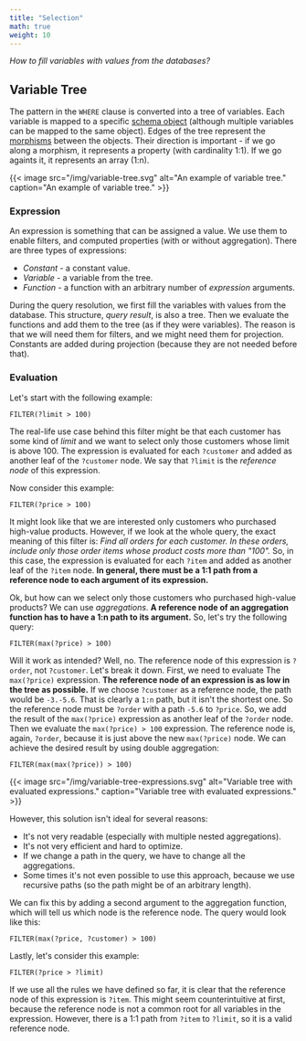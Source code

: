 ```yaml
---
title: "Selection"
math: true
weight: 10
---
```


*How to fill variables with values from the databases?*

## Variable Tree

The pattern in the `WHERE` clause is converted into a tree of variables. Each variable is mapped to a specific [schema object](schema-category.md#objects) (although multiple variables can be mapped to the same object). Edges of the tree represent the [morphisms](schema-category.md#morphisms) between the objects. Their direction is important - if we go along a morphism, it represents a property (with cardinality 1:1). If we go againts it, it represents an array (1:n).

{{< image src="/img/variable-tree.svg" alt="An example of variable tree." caption="An example of variable tree." >}}

### Expression

An expression is something that can be assigned a value. We use them to enable filters, and computed properties (with or without aggregation). There are three types of expressions:
- *Constant* - a constant value.
- *Variable* - a variable from the tree.
- *Function* - a function with an arbitrary number of *expression* arguments.

During the query resolution, we first fill the variables with values from the database. This structure, *query result*, is also a tree. Then we evaluate the functions and add them to the tree (as if they were variables). The reason is that we will need them for filters, and we might need them for projection. Constants are added during projection (because they are not needed before that).

### Evaluation

Let's start with the following example:

```sparql
FILTER(?limit > 100)
```

The real-life use case behind this filter might be that each customer has some kind of *limit* and we want to select only those customers whose limit is above 100. The expression is evaluated for each `?customer` and added as another leaf of the `?customer` node. We say that `?limit` is the *reference node* of this expression.

Now consider this example:

```sparql
FILTER(?price > 100)
```

It might look like that we are interested only customers who purchased high-value products. However, if we look at the whole query, the exact meaning of this filter is: *Find all orders for each customer. In these orders, include only those order items whose product costs more than "100".* So, in this case, the expression is evaluated for each `?item` and added as another leaf of the `?item` node. **In general, there must be a 1:1 path from a reference node to each argument of its expression.**

Ok, but how can we select only those customers who purchased high-value products? We can use *aggregations*. **A reference node of an aggregation function has to have a 1:n path to its argument.** So, let's try the following query:

```sparql
FILTER(max(?price) > 100)
```

Will it work as intended? Well, no. The reference node of this expression is `?order`, not `?customer`. Let's break it down. First, we need to evaluate The `max(?price)` expression. **The reference node of an expression is as low in the tree as possible.** If we choose `?customer` as a reference node, the path would be `-3.-5.6`. That is clearly a `1:n` path, but it isn't the shortest one. So the reference node must be `?order` with a path `-5.6` to `?price`. So, we add the result of the `max(?price)` expression as another leaf of the `?order` node. Then we evaluate the `max(?price) > 100` expression. The reference node is, again, `?order`, because it is just above the new `max(?price)` node. We can achieve the desired result by using double aggregation:

```sparql
FILTER(max(max(?price)) > 100)
```

{{< image src="/img/variable-tree-expressions.svg" alt="Variable tree with evaluated expressions." caption="Variable tree with evaluated expressions." >}}

However, this solution isn't ideal for several reasons:
- It's not very readable (especially with multiple nested aggregations).
- It's not very efficient and hard to optimize.
- If we change a path in the query, we have to change all the aggregations.
- Some times it's not even possible to use this approach, because we use recursive paths (so the path might be of an arbitrary length).

We can fix this by adding a second argument to the aggregation function, which will tell us which node is the reference node. The query would look like this:

```sparql
FILTER(max(?price, ?customer) > 100)
```

Lastly, let's consider this example:

```sparql
FILTER(?price > ?limit)
```

If we use all the rules we have defined so far, it is clear that the reference node of this expression is `?item`. This might seem counterintuitive at first, because the reference node is not a common root for all variables in the expression. However, there is a 1:1 path from `?item` to `?limit`, so it is a valid reference node.
